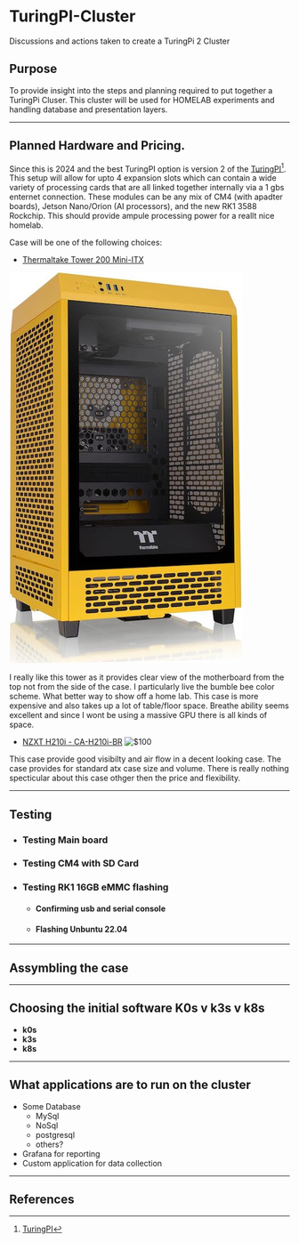 # TuringPI-Cluster
Discussions and actions taken to create a TuringPi 2 Cluster

## Purpose

To provide insight into the steps and planning required to put together a TuringPi Cluser.  This cluster will be used for HOMELAB experiments and handling database and presentation layers.

----

## Planned Hardware and Pricing.

Since this is 2024 and the best TuringPI option is version 2 of the [TuringPI](https://docs.turingpi.com/docs/turing-pi2-intro)[^1].  This setup will allow for upto 4 expansion slots which can contain a wide variety of processing cards that are all linked together internally via a 1 gbs enternet connection.  These modules can be any mix of CM4 (with apadter boards), Jetson Nano/Orion (AI processors), and the new RK1 3588 Rockchip. This should provide ampule processing power for a reallt nice homelab.

Case will be one of the following choices:
*  [Thermaltake Tower 200 Mini-ITX](https://www.amazon.com/dp/B0CQ32LMQF/?coliid=I3ENRBT38RE58T&colid=BTFFRD46RDAH&psc=1&ref_=list_c_wl_lv_ov_lig_dp_it)

 ![$130](img/ThermaltakeTower200-50.jpg)

 I really like this tower as it provides clear view of the motherboard from the top not from the side of the case.  I particularly live the bumble bee color scheme.  What better way to show off a home lab.  This case is more expensive and also takes up a lot of table/floor space.  Breathe ability seems excellent and since I wont be using a massive GPU there is all kinds of space.

*  [NZXT H210i - CA-H210i-BR](https://www.amazon.com/gp/product/B07T7L74D5/ref=ox_sc_saved_title_6?smid=&psc=1)
![$100](img/NZXT-H210i-50.jpg "Title")

This case provide good visibilty and air flow in a decent looking case.  The case provides for standard atx case size and volume.  There is really nothing specticular about this case othger then the price and flexibility.

----

## Testing

* ### Testing Main board

* ### Testing CM4 with SD Card

* ### Testing RK1 16GB eMMC flashing
  * #### Confirming usb and serial console
  * #### Flashing Unbuntu 22.04

----

## Assymbling the case



----

## Choosing the initial software K0s v k3s v k8s

* **k0s**
* **k3s**
* **k8s**


----

## What applications are to run on the cluster

* Some Database
  * MySql
  * NoSql
  * postgresql
  * others?
* Grafana for reporting
* Custom application for data collection

----

## References

[^1]: [TuringPI](https://docs.turingpi.com/docs/turing-pi2-intro)

